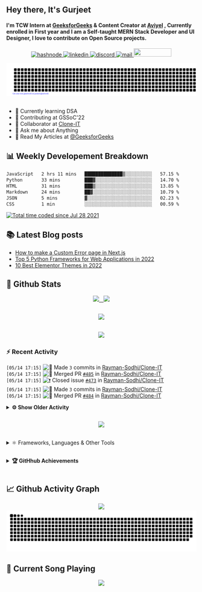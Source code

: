 ## Hey there, It's Gurjeet
#### I'm TCW Intern at [GeeksforGeeks](https://www.geeksforgeeks.org/) & Content Creator at [Aviyel](https://aviyel.com/discussions) , Currently enrolled in First year and I am a Self-taught MERN Stack Developer and UI Designer, I love to contribute on Open Source projects. 

<p align="center">
    <a href="https://gurjeet.hashnode.dev/" target="_blank">
    <img src="https://img.shields.io/badge/@gurjeetsingh-5C87FE?style=for-the-badge&logo=hashnode&logoColor=white" width="130" height="22" alt="hashnode">
    <a href="https://www.linkedin.com/in/gurjeet-singh-virdee-25a476199/" target="_blank">
    <img src="https://img.shields.io/badge/Gurjeet%20Singh%20Virdee-1976D2?style=for-the-badge&logo=linkedin&logoColor=white" width="150" height="22" alt="linkedin">
    <a href="https://discordapp.com/users/916597112882495510" target="_blank">
    <img src="https://img.shields.io/badge/@Guri-5865F2?style=for-the-badge&logo=discord&logoColor=white" width="80" height="22" alt="discord">
    <a href="https://leetcode.com/gurjeetsinghvirdee/" target="_blank">
    <img src="https://img.shields.io/badge/@gurjeetsinghvirdee-FFA116?style=for-the-badge&logo=leetcode&logoColor=white" width="150" height="22" alt="mail">
    <a href = "mailto: gurjeetsinghvirdee@gmail.com" target="_blank"><img src="https://img.shields.io/badge/Say, Hello-D74E43?style=for-the-badge&logo=gmail&logoColor=white" width="100" height="22"></a>
 </p>
 
<p align="center">
    <img src="https://github.com/gurjeetsinghvirdee/gurjeetsinghvirdee/blob/main/gitartwork.svg" />
</p>    
   
 
##         
        
<ul align="left">
  <li> 🏫 Currently learning DSA </li>
  <li> 💜 Contributing at GSSoC'22 </li>
  <li> 🤝 Collaborator at <a href="https://github.com/Rayman-Sodhi/Clone-IT"> Clone-IT </a></li>
  <li> 💬 Ask me about Anything </li>
  <li> 📕 Read My Articles at 
   <a href="https://auth.geeksforgeeks.org/user/gurjeetsinghvirdee/articles" target="_blank">@GeeksforGeeks</a>
 </li>
</ul>  
        
##        
  
## 📊 Weekly Developement Breakdown
  
<!--START_SECTION:waka-->

```text
JavaScript   2 hrs 11 mins   ██████████████▒░░░░░░░░░░   57.15 %
Python       33 mins         ███▓░░░░░░░░░░░░░░░░░░░░░   14.70 %
HTML         31 mins         ███▒░░░░░░░░░░░░░░░░░░░░░   13.85 %
Markdown     24 mins         ██▓░░░░░░░░░░░░░░░░░░░░░░   10.79 %
JSON         5 mins          ▓░░░░░░░░░░░░░░░░░░░░░░░░   02.23 %
CSS          1 min           ░░░░░░░░░░░░░░░░░░░░░░░░░   00.59 %
```

<!--END_SECTION:waka--> 

<a href="https://wakatime.com/@ff7098eb-56b3-4619-bbbb-86aad0fce365"><img src="https://wakatime.com/badge/user/ff7098eb-56b3-4619-bbbb-86aad0fce365.svg?style=for-the-badge" alt="Total time coded since Jul 28 2021" /></a>
  
    
## 📚 Latest Blog posts
<!-- BLOG-POST-LIST:START -->
- [How to make a Custom Error page in Next.js](https://gurjeet.hashnode.dev/how-to-make-a-custom-error-page-in-nextjs)
- [Top 5 Python Frameworks for Web Applications in 2022](https://gurjeet.hashnode.dev/top-5-python-frameworks-for-web-applications-in-2022)
- [10 Best Elementor Themes in 2022](https://gurjeet.hashnode.dev/10-best-elementor-themes-in-2022)
<!-- BLOG-POST-LIST:END -->  
  
##
        
## 💫 Github Stats
        
<div align="center">
 <a href="https://github-readme-streak-stats.herokuapp.com/?user=gurjeetsinghvirdee&theme=synthwave" target="_blank">
   <img width="45%" src="https://github-readme-streak-stats.herokuapp.com/?user=gurjeetsinghvirdee&theme=synthwave" /> &nbsp;
 </a>
    
 <a href="https://github-readme-stats.vercel.app/api?username=gurjeetsinghvirdee&show_icons=true&theme=synthwave&include_all_commits=true" target="_blank">
  <img width="45%" src="https://github-readme-stats.vercel.app/api?username=gurjeetsinghvirdee&show_icons=true&theme=synthwave&include_all_commits=true" />
 </a>
</div>      
  
##
        
<div align="center">
   <a href="https://github-readme-stats.vercel.app/api/top-langs/?username=gurjeetsinghvirdee&layout=compact&hide=html&theme=synthwave" target="_blank">
       <img width="43%" src="https://github-readme-stats.vercel.app/api/top-langs/?username=gurjeetsinghvirdee&layout=compact&&theme=synthwave" />  
   </a> 
</div>   

##        
  
<p align="center">
  <img src="https://github-profile-summary-cards.vercel.app/api/cards/profile-details?username=gurjeetsinghvirdee&theme=dracula&hide_border=true" />
</p>
        
### ⚡ Recent Activity     
        
<!--START_SECTION:activity-->  
`[05/14 17:15]` <img alt="📝" src="https://github.com/cheesits456/github-activity-readme/raw/master/icons/commit.png" align="top" height="18"> Made `3` commits in [Rayman-Sodhi/Clone-IT](https://github.com/Rayman-Sodhi/Clone-IT)  
`[05/14 17:15]` <img alt="🎉" src="https://github.com/cheesits456/github-activity-readme/raw/master/icons/merge.png" align="top" height="18"> Merged PR [`#485`](https://github.com//Rayman-Sodhi/Clone-IT/pull/485 'DC') in [Rayman-Sodhi/Clone-IT](https://github.com/Rayman-Sodhi/Clone-IT)  
`[05/14 17:15]` <img alt="❗️" src="https://github.com/cheesits456/github-activity-readme/raw/master/icons/issue.png" align="top" height="18"> Closed issue [`#473`](https://github.com//Rayman-Sodhi/Clone-IT/issues/473 'DC Comic Website') in [Rayman-Sodhi/Clone-IT](https://github.com/Rayman-Sodhi/Clone-IT)  
`[05/14 17:15]` <img alt="📝" src="https://github.com/cheesits456/github-activity-readme/raw/master/icons/commit.png" align="top" height="18"> Made `3` commits in [Rayman-Sodhi/Clone-IT](https://github.com/Rayman-Sodhi/Clone-IT)  
`[05/14 17:15]` <img alt="🎉" src="https://github.com/cheesits456/github-activity-readme/raw/master/icons/merge.png" align="top" height="18"> Merged PR [`#484`](https://github.com//Rayman-Sodhi/Clone-IT/pull/484 'Cartoon Network') in [Rayman-Sodhi/Clone-IT](https://github.com/Rayman-Sodhi/Clone-IT)  

<details><summary><b> ⚙️ Show Older Activity</b></summary>

`[05/14 17:15]` <img alt="❗️" src="https://github.com/cheesits456/github-activity-readme/raw/master/icons/issue.png" align="top" height="18"> Closed issue [`#472`](https://github.com//Rayman-Sodhi/Clone-IT/issues/472 'Cartoon Network Clone') in [Rayman-Sodhi/Clone-IT](https://github.com/Rayman-Sodhi/Clone-IT)  
`[05/14 16:53]` <img alt="🗣" src="https://github.com/cheesits456/github-activity-readme/raw/master/icons/comment.png" align="top" height="18"> Commented on [`#716`](https://github.com//swapnilsparsh/30DaysOfJavaScript/issues/716 'Searcher') in [swapnilsparsh/30DaysOfJavaScript](https://github.com/swapnilsparsh/30DaysOfJavaScript)  
`[05/14 16:46]` <img alt="📝" src="https://github.com/cheesits456/github-activity-readme/raw/master/icons/commit.png" align="top" height="18"> Made `31` commits in [gurjeetsinghvirdee/WebDev-ProjectKart](https://github.com/gurjeetsinghvirdee/WebDev-ProjectKart)  
`[05/14 16:31]` <img alt="❗️" src="https://github.com/cheesits456/github-activity-readme/raw/master/icons/issue.png" align="top" height="18"> Closed issue [`#1503`](https://github.com//khushi-purwar/WebDev-ProjectKart/issues/1503 'QR Reader') in [khushi-purwar/WebDev-ProjectKart](https://github.com/khushi-purwar/WebDev-ProjectKart)  
`[05/14 16:31]` <img alt="❌" src="https://github.com/cheesits456/github-activity-readme/raw/master/icons/pr-close.png" align="top" height="18"> Closed PR [`#1564`](https://github.com//khushi-purwar/WebDev-ProjectKart/pull/1564 'QR Code Reader') in [khushi-purwar/WebDev-ProjectKart](https://github.com/khushi-purwar/WebDev-ProjectKart)  
`[05/14 16:31]` <img alt="🗣" src="https://github.com/cheesits456/github-activity-readme/raw/master/icons/comment.png" align="top" height="18"> Commented on [`#1564`](https://github.com//khushi-purwar/WebDev-ProjectKart/issues/1564 'QR Code Reader') in [khushi-purwar/WebDev-ProjectKart](https://github.com/khushi-purwar/WebDev-ProjectKart)  
`[05/14 16:14]` <img alt="🗣" src="https://github.com/cheesits456/github-activity-readme/raw/master/icons/comment.png" align="top" height="18"> Commented on [`#484`](https://github.com//Rayman-Sodhi/Clone-IT/issues/484 'Cartoon Network') in [Rayman-Sodhi/Clone-IT](https://github.com/Rayman-Sodhi/Clone-IT)  
`[05/14 16:13]` <img alt="🔍" src="https://github.com/cheesits456/github-activity-readme/raw/master/icons/review.png" align="top" height="18"> Reviewed [`#484`](https://github.com//Rayman-Sodhi/Clone-IT/pull/484 'Cartoon Network') in [Rayman-Sodhi/Clone-IT](https://github.com/Rayman-Sodhi/Clone-IT)  
`[05/14 16:13]` <img alt="🗣" src="https://github.com/cheesits456/github-activity-readme/raw/master/icons/comment.png" align="top" height="18"> Commented on [`#485`](https://github.com//Rayman-Sodhi/Clone-IT/issues/485 'DC') in [Rayman-Sodhi/Clone-IT](https://github.com/Rayman-Sodhi/Clone-IT)  
`[05/14 16:13]` <img alt="🔍" src="https://github.com/cheesits456/github-activity-readme/raw/master/icons/review.png" align="top" height="18"> Reviewed [`#485`](https://github.com//Rayman-Sodhi/Clone-IT/pull/485 'DC') in [Rayman-Sodhi/Clone-IT](https://github.com/Rayman-Sodhi/Clone-IT)  
`[05/14 16:12]` <img alt="📝" src="https://github.com/cheesits456/github-activity-readme/raw/master/icons/commit.png" align="top" height="18"> Made `5` commits in [Rayman-Sodhi/Clone-IT](https://github.com/Rayman-Sodhi/Clone-IT)  
`[05/14 16:12]` <img alt="🎉" src="https://github.com/cheesits456/github-activity-readme/raw/master/icons/merge.png" align="top" height="18"> Merged PR [`#481`](https://github.com//Rayman-Sodhi/Clone-IT/pull/481 'Update README.md, add all projects') in [Rayman-Sodhi/Clone-IT](https://github.com/Rayman-Sodhi/Clone-IT)  
`[05/14 16:12]` <img alt="❗️" src="https://github.com/cheesits456/github-activity-readme/raw/master/icons/issue.png" align="top" height="18"> Closed issue [`#445`](https://github.com//Rayman-Sodhi/Clone-IT/issues/445 'Add all clones in the Readme file in the available clones section .') in [Rayman-Sodhi/Clone-IT](https://github.com/Rayman-Sodhi/Clone-IT)  
`[05/14 16:12]` <img alt="🔍" src="https://github.com/cheesits456/github-activity-readme/raw/master/icons/review.png" align="top" height="18"> Reviewed [`#481`](https://github.com//Rayman-Sodhi/Clone-IT/pull/481 'Update README.md, add all projects') in [Rayman-Sodhi/Clone-IT](https://github.com/Rayman-Sodhi/Clone-IT)  
`[05/14 16:10]` <img alt="📝" src="https://github.com/cheesits456/github-activity-readme/raw/master/icons/commit.png" align="top" height="18"> Made `2` commits in [Rayman-Sodhi/Clone-IT](https://github.com/Rayman-Sodhi/Clone-IT)  
`[05/14 16:10]` <img alt="🎉" src="https://github.com/cheesits456/github-activity-readme/raw/master/icons/merge.png" align="top" height="18"> Merged PR [`#487`](https://github.com//Rayman-Sodhi/Clone-IT/pull/487 'Apk Mirror') in [Rayman-Sodhi/Clone-IT](https://github.com/Rayman-Sodhi/Clone-IT)  
`[05/14 16:10]` <img alt="❗️" src="https://github.com/cheesits456/github-activity-readme/raw/master/icons/issue.png" align="top" height="18"> Closed issue [`#486`](https://github.com//Rayman-Sodhi/Clone-IT/issues/486 'APK Mirror Clone') in [Rayman-Sodhi/Clone-IT](https://github.com/Rayman-Sodhi/Clone-IT)  
`[05/14 16:09]` <img alt="🔍" src="https://github.com/cheesits456/github-activity-readme/raw/master/icons/review.png" align="top" height="18"> Reviewed [`#487`](https://github.com//Rayman-Sodhi/Clone-IT/pull/487 'Apk Mirror') in [Rayman-Sodhi/Clone-IT](https://github.com/Rayman-Sodhi/Clone-IT)  
`[05/14 16:08]` <img alt="📝" src="https://github.com/cheesits456/github-activity-readme/raw/master/icons/commit.png" align="top" height="18"> Made `2` commits in [Rayman-Sodhi/Clone-IT](https://github.com/Rayman-Sodhi/Clone-IT)  
`[05/14 16:08]` <img alt="🎉" src="https://github.com/cheesits456/github-activity-readme/raw/master/icons/merge.png" align="top" height="18"> Merged PR [`#488`](https://github.com//Rayman-Sodhi/Clone-IT/pull/488 'Added Vespa Clone') in [Rayman-Sodhi/Clone-IT](https://github.com/Rayman-Sodhi/Clone-IT)  
`[05/14 16:08]` <img alt="❗️" src="https://github.com/cheesits456/github-activity-readme/raw/master/icons/issue.png" align="top" height="18"> Closed issue [`#483`](https://github.com//Rayman-Sodhi/Clone-IT/issues/483 'Vespa Website Clone') in [Rayman-Sodhi/Clone-IT](https://github.com/Rayman-Sodhi/Clone-IT)  
`[05/14 16:08]` <img alt="🔍" src="https://github.com/cheesits456/github-activity-readme/raw/master/icons/review.png" align="top" height="18"> Reviewed [`#488`](https://github.com//Rayman-Sodhi/Clone-IT/pull/488 'Added Vespa Clone') in [Rayman-Sodhi/Clone-IT](https://github.com/Rayman-Sodhi/Clone-IT)  
`[05/14 08:30]` <img alt="⭐" src="https://github.com/cheesits456/github-activity-readme/raw/master/icons/star.png" align="top" height="18"> Starred [jasineri/gitartwork](https://github.com/jasineri/gitartwork)  
`[05/14 08:25]` <img alt="📝" src="https://github.com/cheesits456/github-activity-readme/raw/master/icons/commit.png" align="top" height="18"> Made `1` commit in [gurjeetsinghvirdee/gurjeetsinghvirdee](https://github.com/gurjeetsinghvirdee/gurjeetsinghvirdee)  
`[05/13 17:15]` <img alt="📝" src="https://github.com/cheesits456/github-activity-readme/raw/master/icons/commit.png" align="top" height="18"> Made `1000` commits in [gurjeetsinghvirdee/GitHubGraduation-2022](https://github.com/gurjeetsinghvirdee/GitHubGraduation-2022)  
`[05/13 16:49]` <img alt="❗️" src="https://github.com/cheesits456/github-activity-readme/raw/master/icons/issue.png" align="top" height="18"> Closed issue [`#171`](https://github.com//TusharAMD/Runn/issues/171 'Car racing game ') in [TusharAMD/Runn](https://github.com/TusharAMD/Runn)  
`[05/13 16:49]` <img alt="❗️" src="https://github.com/cheesits456/github-activity-readme/raw/master/icons/issue.png" align="top" height="18"> Closed issue [`#172`](https://github.com//TusharAMD/Runn/issues/172 'Mario game') in [TusharAMD/Runn](https://github.com/TusharAMD/Runn)  
`[05/13 16:47]` <img alt="📝" src="https://github.com/cheesits456/github-activity-readme/raw/master/icons/commit.png" align="top" height="18"> Made `69` commits in [gurjeetsinghvirdee/Runn](https://github.com/gurjeetsinghvirdee/Runn)  
`[05/13 16:29]` <img alt="🗣" src="https://github.com/cheesits456/github-activity-readme/raw/master/icons/comment.png" align="top" height="18"> Commented on [`#123`](https://github.com//TusharAMD/Runn/issues/123 'Added Dino') in [TusharAMD/Runn](https://github.com/TusharAMD/Runn)  
`[05/13 16:29]` <img alt="🗣" src="https://github.com/cheesits456/github-activity-readme/raw/master/icons/comment.png" align="top" height="18"> Commented on [`#116`](https://github.com//TusharAMD/Runn/issues/116 'Dino game') in [TusharAMD/Runn](https://github.com/TusharAMD/Runn)  
`[05/13 16:26]` <img alt="❗️" src="https://github.com/cheesits456/github-activity-readme/raw/master/icons/issue.png" align="top" height="18"> Opened issue [`#172`](https://github.com//TusharAMD/Runn/issues/172 'Mario game') in [TusharAMD/Runn](https://github.com/TusharAMD/Runn)  
`[05/13 16:24]` <img alt="❗️" src="https://github.com/cheesits456/github-activity-readme/raw/master/icons/issue.png" align="top" height="18"> Opened issue [`#171`](https://github.com//TusharAMD/Runn/issues/171 'Car racing game ') in [TusharAMD/Runn](https://github.com/TusharAMD/Runn)  
`[05/13 16:20]` <img alt="❗️" src="https://github.com/cheesits456/github-activity-readme/raw/master/icons/issue.png" align="top" height="18"> Closed issue [`#60`](https://github.com//KaizenGirl1111/GSGrihSangini/issues/60 'UI improvement of login/signup page') in [KaizenGirl1111/GSGrihSangini](https://github.com/KaizenGirl1111/GSGrihSangini)  
`[05/13 16:16]` <img alt="❗️" src="https://github.com/cheesits456/github-activity-readme/raw/master/icons/issue.png" align="top" height="18"> Closed issue [`#231`](https://github.com//Hackathon7/Pacify-final/issues/231 'Add Google Auth ') in [Hackathon7/Pacify-final](https://github.com/Hackathon7/Pacify-final)  
`[05/13 16:13]` <img alt="🗣" src="https://github.com/cheesits456/github-activity-readme/raw/master/icons/comment.png" align="top" height="18"> Commented on [`#124`](https://github.com//TusharAMD/Runn/issues/124 'Space Station Defence Game') in [TusharAMD/Runn](https://github.com/TusharAMD/Runn)  
`[05/13 16:13]` <img alt="❌" src="https://github.com/cheesits456/github-activity-readme/raw/master/icons/pr-close.png" align="top" height="18"> Reopened PR [`#124`](https://github.com//TusharAMD/Runn/pull/124 'Space Station Defence Game') in [TusharAMD/Runn](https://github.com/TusharAMD/Runn)  
`[05/13 16:12]` <img alt="❗️" src="https://github.com/cheesits456/github-activity-readme/raw/master/icons/issue.png" align="top" height="18"> Reopened issue [`#119`](https://github.com//TusharAMD/Runn/issues/119 'Space Station Defense game ') in [TusharAMD/Runn](https://github.com/TusharAMD/Runn)  
`[05/13 16:12]` <img alt="📂" src="https://github.com/cheesits456/github-activity-readme/raw/master/icons/create-branch.png" align="top" height="18"> Created branch [`space`](https://github.com/gurjeetsinghvirdee/Runn/tree/space) in [gurjeetsinghvirdee/Runn](https://github.com/gurjeetsinghvirdee/Runn)  
`[05/13 16:10]` <img alt="🗣" src="https://github.com/cheesits456/github-activity-readme/raw/master/icons/comment.png" align="top" height="18"> Commented on [`#122`](https://github.com//TusharAMD/Runn/issues/122 'Added Pong') in [TusharAMD/Runn](https://github.com/TusharAMD/Runn)  
`[05/13 16:10]` <img alt="❌" src="https://github.com/cheesits456/github-activity-readme/raw/master/icons/pr-close.png" align="top" height="18"> Reopened PR [`#122`](https://github.com//TusharAMD/Runn/pull/122 'Added Pong') in [TusharAMD/Runn](https://github.com/TusharAMD/Runn)  
`[05/13 16:10]` <img alt="📂" src="https://github.com/cheesits456/github-activity-readme/raw/master/icons/create-branch.png" align="top" height="18"> Created branch [`pong`](https://github.com/gurjeetsinghvirdee/Runn/tree/pong) in [gurjeetsinghvirdee/Runn](https://github.com/gurjeetsinghvirdee/Runn)  
`[05/13 16:09]` <img alt="🗣" src="https://github.com/cheesits456/github-activity-readme/raw/master/icons/comment.png" align="top" height="18"> Commented on [`#123`](https://github.com//TusharAMD/Runn/issues/123 'Added Dino') in [TusharAMD/Runn](https://github.com/TusharAMD/Runn)  
`[05/13 16:07]` <img alt="❌" src="https://github.com/cheesits456/github-activity-readme/raw/master/icons/pr-close.png" align="top" height="18"> Reopened PR [`#123`](https://github.com//TusharAMD/Runn/pull/123 'Added Dino') in [TusharAMD/Runn](https://github.com/TusharAMD/Runn)  
`[05/13 16:07]` <img alt="📂" src="https://github.com/cheesits456/github-activity-readme/raw/master/icons/create-branch.png" align="top" height="18"> Created branch [`dino`](https://github.com/gurjeetsinghvirdee/Runn/tree/dino) in [gurjeetsinghvirdee/Runn](https://github.com/gurjeetsinghvirdee/Runn)  
`[05/13 10:07]` <img alt="🗣" src="https://github.com/cheesits456/github-activity-readme/raw/master/icons/comment.png" align="top" height="18"> Commented on [`#1609`](https://github.com//khushi-purwar/WebDev-ProjectKart/issues/1609 'Random_number_between_two_numbers') in [khushi-purwar/WebDev-ProjectKart](https://github.com/khushi-purwar/WebDev-ProjectKart)  
`[05/13 08:11]` <img alt="🗣" src="https://github.com/cheesits456/github-activity-readme/raw/master/icons/comment.png" align="top" height="18"> Commented on [`#1648`](https://github.com//khushi-purwar/WebDev-ProjectKart/issues/1648 'Added moving car') in [khushi-purwar/WebDev-ProjectKart](https://github.com/khushi-purwar/WebDev-ProjectKart)  
`[05/13 05:36]` <img alt="❌" src="https://github.com/cheesits456/github-activity-readme/raw/master/icons/pr-close.png" align="top" height="18"> Reopened PR [`#1583`](https://github.com//khushi-purwar/WebDev-ProjectKart/pull/1583 'Added Food ordering Website(Fully Responsive)') in [khushi-purwar/WebDev-ProjectKart](https://github.com/khushi-purwar/WebDev-ProjectKart)  
`[05/13 04:44]` <img alt="🗣" src="https://github.com/cheesits456/github-activity-readme/raw/master/icons/comment.png" align="top" height="18"> Commented on [`#1380`](https://github.com//khushi-purwar/WebDev-ProjectKart/issues/1380 'Added PostMaster website') in [khushi-purwar/WebDev-ProjectKart](https://github.com/khushi-purwar/WebDev-ProjectKart)  
`[05/13 01:55]` <img alt="❗️" src="https://github.com/cheesits456/github-activity-readme/raw/master/icons/issue.png" align="top" height="18"> Closed issue [`#695`](https://github.com//Ayush7614/Bundli-Frontend/issues/695 'CSS Fingerprint Scanner Animation Effects') in [Ayush7614/Bundli-Frontend](https://github.com/Ayush7614/Bundli-Frontend)  
`[05/13 01:55]` <img alt="❌" src="https://github.com/cheesits456/github-activity-readme/raw/master/icons/delete.png" align="top" height="18"> Deleted `revert-697-main` from [Ayush7614/Bundli-Frontend](https://github.com/Ayush7614/Bundli-Frontend)  
`[05/13 01:55]` <img alt="📝" src="https://github.com/cheesits456/github-activity-readme/raw/master/icons/commit.png" align="top" height="18"> Made `2` commits in [Ayush7614/Bundli-Frontend](https://github.com/Ayush7614/Bundli-Frontend)  
`[05/13 01:55]` <img alt="🎉" src="https://github.com/cheesits456/github-activity-readme/raw/master/icons/merge.png" align="top" height="18"> Merged PR [`#725`](https://github.com//Ayush7614/Bundli-Frontend/pull/725 'Revert "CSS Finger scanning effect"') in [Ayush7614/Bundli-Frontend](https://github.com/Ayush7614/Bundli-Frontend)  
`[05/13 01:55]` <img alt="✅" src="https://github.com/cheesits456/github-activity-readme/raw/master/icons/pr-open.png" align="top" height="18"> Opened PR [`#725`](https://github.com//Ayush7614/Bundli-Frontend/pull/725 'Revert "CSS Finger scanning effect"') in [Ayush7614/Bundli-Frontend](https://github.com/Ayush7614/Bundli-Frontend)  
`[05/13 01:54]` <img alt="📂" src="https://github.com/cheesits456/github-activity-readme/raw/master/icons/create-branch.png" align="top" height="18"> Created branch [`revert-697-main`](https://github.com/Ayush7614/Bundli-Frontend/tree/revert-697-main) in [Ayush7614/Bundli-Frontend](https://github.com/Ayush7614/Bundli-Frontend)  
`[05/13 01:53]` <img alt="🗣" src="https://github.com/cheesits456/github-activity-readme/raw/master/icons/comment.png" align="top" height="18"> Commented on [`#697`](https://github.com//Ayush7614/Bundli-Frontend/issues/697 'CSS Finger scanning effect') in [Ayush7614/Bundli-Frontend](https://github.com/Ayush7614/Bundli-Frontend)  
`[05/13 01:51]` <img alt="❗️" src="https://github.com/cheesits456/github-activity-readme/raw/master/icons/issue.png" align="top" height="18"> Closed issue [`#714`](https://github.com//Ayush7614/Bundli-Frontend/issues/714 'NVIDIA Clone') in [Ayush7614/Bundli-Frontend](https://github.com/Ayush7614/Bundli-Frontend)  
`[05/13 01:49]` <img alt="📝" src="https://github.com/cheesits456/github-activity-readme/raw/master/icons/commit.png" align="top" height="18"> Made `2` commits in [Ayush7614/Bundli-Frontend](https://github.com/Ayush7614/Bundli-Frontend)  
`[05/13 01:49]` <img alt="🎉" src="https://github.com/cheesits456/github-activity-readme/raw/master/icons/merge.png" align="top" height="18"> Merged PR [`#722`](https://github.com//Ayush7614/Bundli-Frontend/pull/722 'Vertical Image Sliders files added') in [Ayush7614/Bundli-Frontend](https://github.com/Ayush7614/Bundli-Frontend)  
`[05/13 01:49]` <img alt="❗️" src="https://github.com/cheesits456/github-activity-readme/raw/master/icons/issue.png" align="top" height="18"> Closed issue [`#717`](https://github.com//Ayush7614/Bundli-Frontend/issues/717 'Vertical Image sliders') in [Ayush7614/Bundli-Frontend](https://github.com/Ayush7614/Bundli-Frontend)  
`[05/13 01:45]` <img alt="📝" src="https://github.com/cheesits456/github-activity-readme/raw/master/icons/commit.png" align="top" height="18"> Made `2` commits in [Ayush7614/Bundli-Frontend](https://github.com/Ayush7614/Bundli-Frontend)  
`[05/13 01:45]` <img alt="❗️" src="https://github.com/cheesits456/github-activity-readme/raw/master/icons/issue.png" align="top" height="18"> Closed issue [`#706`](https://github.com//Ayush7614/Bundli-Frontend/issues/706 'CSS Sliders ') in [Ayush7614/Bundli-Frontend](https://github.com/Ayush7614/Bundli-Frontend)  
`[05/13 01:45]` <img alt="🎉" src="https://github.com/cheesits456/github-activity-readme/raw/master/icons/merge.png" align="top" height="18"> Merged PR [`#715`](https://github.com//Ayush7614/Bundli-Frontend/pull/715 'CSS Sliders ') in [Ayush7614/Bundli-Frontend](https://github.com/Ayush7614/Bundli-Frontend)  
`[05/13 01:43]` <img alt="🔍" src="https://github.com/cheesits456/github-activity-readme/raw/master/icons/review.png" align="top" height="18"> Reviewed [`#722`](https://github.com//Ayush7614/Bundli-Frontend/pull/722 'Vertical Image Sliders files added') in [Ayush7614/Bundli-Frontend](https://github.com/Ayush7614/Bundli-Frontend)  
`[05/13 01:42]` <img alt="🔍" src="https://github.com/cheesits456/github-activity-readme/raw/master/icons/review.png" align="top" height="18"> Reviewed [`#710`](https://github.com//Ayush7614/Bundli-Frontend/pull/710 'KickMate - a footballish webbie!') in [Ayush7614/Bundli-Frontend](https://github.com/Ayush7614/Bundli-Frontend)  
`[05/13 01:41]` <img alt="🔍" src="https://github.com/cheesits456/github-activity-readme/raw/master/icons/review.png" align="top" height="18"> Reviewed [`#715`](https://github.com//Ayush7614/Bundli-Frontend/pull/715 'CSS Sliders ') in [Ayush7614/Bundli-Frontend](https://github.com/Ayush7614/Bundli-Frontend)  
`[05/13 01:39]` <img alt="❌" src="https://github.com/cheesits456/github-activity-readme/raw/master/icons/pr-close.png" align="top" height="18"> Closed PR [`#724`](https://github.com//Ayush7614/Bundli-Frontend/pull/724 'NVIDIA Clone') in [Ayush7614/Bundli-Frontend](https://github.com/Ayush7614/Bundli-Frontend)  
`[05/13 01:39]` <img alt="🗣" src="https://github.com/cheesits456/github-activity-readme/raw/master/icons/comment.png" align="top" height="18"> Commented on [`#724`](https://github.com//Ayush7614/Bundli-Frontend/issues/724 'NVIDIA Clone') in [Ayush7614/Bundli-Frontend](https://github.com/Ayush7614/Bundli-Frontend)  
`[05/12 16:00]` <img alt="🗣" src="https://github.com/cheesits456/github-activity-readme/raw/master/icons/comment.png" align="top" height="18"> Commented on [`#1318`](https://github.com//khushi-purwar/WebDev-ProjectKart/issues/1318 'Adding animated earth') in [khushi-purwar/WebDev-ProjectKart](https://github.com/khushi-purwar/WebDev-ProjectKart)  
`[05/12 15:59]` <img alt="🗣" src="https://github.com/cheesits456/github-activity-readme/raw/master/icons/comment.png" align="top" height="18"> Commented on [`#641`](https://github.com//arpit456jain/Amazing-Css-Effects/issues/641 'Adding earth animation') in [arpit456jain/Amazing-Css-Effects](https://github.com/arpit456jain/Amazing-Css-Effects)  
`[05/12 15:13]` <img alt="🗣" src="https://github.com/cheesits456/github-activity-readme/raw/master/icons/comment.png" align="top" height="18"> Commented on [`#1380`](https://github.com//khushi-purwar/WebDev-ProjectKart/issues/1380 'Added PostMaster website') in [khushi-purwar/WebDev-ProjectKart](https://github.com/khushi-purwar/WebDev-ProjectKart)  
`[05/12 15:07]` <img alt="❌" src="https://github.com/cheesits456/github-activity-readme/raw/master/icons/pr-close.png" align="top" height="18"> Closed PR [`#1583`](https://github.com//khushi-purwar/WebDev-ProjectKart/pull/1583 'Added Food ordering Website(Fully Responsive)') in [khushi-purwar/WebDev-ProjectKart](https://github.com/khushi-purwar/WebDev-ProjectKart)  
`[05/12 15:07]` <img alt="🗣" src="https://github.com/cheesits456/github-activity-readme/raw/master/icons/comment.png" align="top" height="18"> Commented on [`#1583`](https://github.com//khushi-purwar/WebDev-ProjectKart/issues/1583 'Added Food ordering Website(Fully Responsive)') in [khushi-purwar/WebDev-ProjectKart](https://github.com/khushi-purwar/WebDev-ProjectKart)  
`[05/12 14:58]` <img alt="🗣" src="https://github.com/cheesits456/github-activity-readme/raw/master/icons/comment.png" align="top" height="18"> Commented on [`#1648`](https://github.com//khushi-purwar/WebDev-ProjectKart/issues/1648 'Added moving car') in [khushi-purwar/WebDev-ProjectKart](https://github.com/khushi-purwar/WebDev-ProjectKart)  
`[05/12 14:58]` <img alt="❌" src="https://github.com/cheesits456/github-activity-readme/raw/master/icons/pr-close.png" align="top" height="18"> Closed PR [`#1648`](https://github.com//khushi-purwar/WebDev-ProjectKart/pull/1648 'Added moving car') in [khushi-purwar/WebDev-ProjectKart](https://github.com/khushi-purwar/WebDev-ProjectKart)  
`[05/12 14:54]` <img alt="🗣" src="https://github.com/cheesits456/github-activity-readme/raw/master/icons/comment.png" align="top" height="18"> Commented on [`#657`](https://github.com//arpit456jain/Amazing-Css-Effects/issues/657 'Added moving car') in [arpit456jain/Amazing-Css-Effects](https://github.com/arpit456jain/Amazing-Css-Effects)  
`[05/12 14:43]` <img alt="🗣" src="https://github.com/cheesits456/github-activity-readme/raw/master/icons/comment.png" align="top" height="18"> Commented on [`#445`](https://github.com//Rayman-Sodhi/Clone-IT/issues/445 'Add all clones in the Readme file in the available clones section .') in [Rayman-Sodhi/Clone-IT](https://github.com/Rayman-Sodhi/Clone-IT)  
`[05/12 09:21]` <img alt="🗣" src="https://github.com/cheesits456/github-activity-readme/raw/master/icons/comment.png" align="top" height="18"> Commented on [`#1609`](https://github.com//khushi-purwar/WebDev-ProjectKart/issues/1609 'Random_number_between_two_numbers') in [khushi-purwar/WebDev-ProjectKart](https://github.com/khushi-purwar/WebDev-ProjectKart)  
`[05/12 07:48]` <img alt="🗣" src="https://github.com/cheesits456/github-activity-readme/raw/master/icons/comment.png" align="top" height="18"> Commented on [`#1649`](https://github.com//khushi-purwar/WebDev-ProjectKart/issues/1649 'Rocket Pointer') in [khushi-purwar/WebDev-ProjectKart](https://github.com/khushi-purwar/WebDev-ProjectKart)  
`[05/12 07:43]` <img alt="📝" src="https://github.com/cheesits456/github-activity-readme/raw/master/icons/commit.png" align="top" height="18"> Made `2` commits in [khushi-purwar/WebDev-ProjectKart](https://github.com/khushi-purwar/WebDev-ProjectKart)  
`[05/12 07:43]` <img alt="🎉" src="https://github.com/cheesits456/github-activity-readme/raw/master/icons/merge.png" align="top" height="18"> Merged PR [`#1654`](https://github.com//khushi-purwar/WebDev-ProjectKart/pull/1654 'Revert "Added IMDB Clone"') in [khushi-purwar/WebDev-ProjectKart](https://github.com/khushi-purwar/WebDev-ProjectKart)  
`[05/12 07:43]` <img alt="✅" src="https://github.com/cheesits456/github-activity-readme/raw/master/icons/pr-open.png" align="top" height="18"> Opened PR [`#1654`](https://github.com//khushi-purwar/WebDev-ProjectKart/pull/1654 'Revert "Added IMDB Clone"') in [khushi-purwar/WebDev-ProjectKart](https://github.com/khushi-purwar/WebDev-ProjectKart)  
`[05/12 07:43]` <img alt="📂" src="https://github.com/cheesits456/github-activity-readme/raw/master/icons/create-branch.png" align="top" height="18"> Created branch [`revert-1208-imdb`](https://github.com/khushi-purwar/WebDev-ProjectKart/tree/revert-1208-imdb) in [khushi-purwar/WebDev-ProjectKart](https://github.com/khushi-purwar/WebDev-ProjectKart)  
`[05/12 07:42]` <img alt="📝" src="https://github.com/cheesits456/github-activity-readme/raw/master/icons/commit.png" align="top" height="18"> Made `2` commits in [khushi-purwar/WebDev-ProjectKart](https://github.com/khushi-purwar/WebDev-ProjectKart)  
`[05/12 07:42]` <img alt="🎉" src="https://github.com/cheesits456/github-activity-readme/raw/master/icons/merge.png" align="top" height="18"> Merged PR [`#1653`](https://github.com//khushi-purwar/WebDev-ProjectKart/pull/1653 'Revert "Netflix Clone"') in [khushi-purwar/WebDev-ProjectKart](https://github.com/khushi-purwar/WebDev-ProjectKart)  
`[05/12 07:42]` <img alt="✅" src="https://github.com/cheesits456/github-activity-readme/raw/master/icons/pr-open.png" align="top" height="18"> Opened PR [`#1653`](https://github.com//khushi-purwar/WebDev-ProjectKart/pull/1653 'Revert "Netflix Clone"') in [khushi-purwar/WebDev-ProjectKart](https://github.com/khushi-purwar/WebDev-ProjectKart)  
`[05/12 07:42]` <img alt="📂" src="https://github.com/cheesits456/github-activity-readme/raw/master/icons/create-branch.png" align="top" height="18"> Created branch [`revert-1237-flix`](https://github.com/khushi-purwar/WebDev-ProjectKart/tree/revert-1237-flix) in [khushi-purwar/WebDev-ProjectKart](https://github.com/khushi-purwar/WebDev-ProjectKart)  
`[05/12 07:41]` <img alt="📝" src="https://github.com/cheesits456/github-activity-readme/raw/master/icons/commit.png" align="top" height="18"> Made `2` commits in [khushi-purwar/WebDev-ProjectKart](https://github.com/khushi-purwar/WebDev-ProjectKart)  
`[05/12 07:41]` <img alt="🎉" src="https://github.com/cheesits456/github-activity-readme/raw/master/icons/merge.png" align="top" height="18"> Merged PR [`#1652`](https://github.com//khushi-purwar/WebDev-ProjectKart/pull/1652 'Revert "Skype Clone"') in [khushi-purwar/WebDev-ProjectKart](https://github.com/khushi-purwar/WebDev-ProjectKart)  
`[05/12 07:41]` <img alt="✅" src="https://github.com/cheesits456/github-activity-readme/raw/master/icons/pr-open.png" align="top" height="18"> Opened PR [`#1652`](https://github.com//khushi-purwar/WebDev-ProjectKart/pull/1652 'Revert "Skype Clone"') in [khushi-purwar/WebDev-ProjectKart](https://github.com/khushi-purwar/WebDev-ProjectKart)  
`[05/12 07:41]` <img alt="📂" src="https://github.com/cheesits456/github-activity-readme/raw/master/icons/create-branch.png" align="top" height="18"> Created branch [`revert-1392-skype`](https://github.com/khushi-purwar/WebDev-ProjectKart/tree/revert-1392-skype) in [khushi-purwar/WebDev-ProjectKart](https://github.com/khushi-purwar/WebDev-ProjectKart)  
`[05/12 07:36]` <img alt="🎉" src="https://github.com/cheesits456/github-activity-readme/raw/master/icons/merge.png" align="top" height="18"> Merged PR [`#1650`](https://github.com//khushi-purwar/WebDev-ProjectKart/pull/1650 'Revert "Lorem Landing Page"') in [khushi-purwar/WebDev-ProjectKart](https://github.com/khushi-purwar/WebDev-ProjectKart)  
`[05/12 07:36]` <img alt="📝" src="https://github.com/cheesits456/github-activity-readme/raw/master/icons/commit.png" align="top" height="18"> Made `2` commits in [khushi-purwar/WebDev-ProjectKart](https://github.com/khushi-purwar/WebDev-ProjectKart)  
`[05/12 07:36]` <img alt="✅" src="https://github.com/cheesits456/github-activity-readme/raw/master/icons/pr-open.png" align="top" height="18"> Opened PR [`#1650`](https://github.com//khushi-purwar/WebDev-ProjectKart/pull/1650 'Revert "Lorem Landing Page"') in [khushi-purwar/WebDev-ProjectKart](https://github.com/khushi-purwar/WebDev-ProjectKart)  
`[05/12 07:36]` <img alt="📂" src="https://github.com/cheesits456/github-activity-readme/raw/master/icons/create-branch.png" align="top" height="18"> Created branch [`revert-1590-lorem`](https://github.com/khushi-purwar/WebDev-ProjectKart/tree/revert-1590-lorem) in [khushi-purwar/WebDev-ProjectKart](https://github.com/khushi-purwar/WebDev-ProjectKart)  
`[05/12 06:33]` <img alt="🗣" src="https://github.com/cheesits456/github-activity-readme/raw/master/icons/comment.png" align="top" height="18"> Commented on [`#717`](https://github.com//Ayush7614/Bundli-Frontend/issues/717 'Vertical Image sliders') in [Ayush7614/Bundli-Frontend](https://github.com/Ayush7614/Bundli-Frontend)  
`[05/12 06:20]` <img alt="❗️" src="https://github.com/cheesits456/github-activity-readme/raw/master/icons/issue.png" align="top" height="18"> Closed issue [`#125`](https://github.com//TusharAMD/Runn/issues/125 'Rock Paper Scissors') in [TusharAMD/Runn](https://github.com/TusharAMD/Runn)  
`[05/12 06:17]` <img alt="❗️" src="https://github.com/cheesits456/github-activity-readme/raw/master/icons/issue.png" align="top" height="18"> Closed issue [`#116`](https://github.com//TusharAMD/Runn/issues/116 'Dino game') in [TusharAMD/Runn](https://github.com/TusharAMD/Runn)  
`[05/12 06:16]` <img alt="❗️" src="https://github.com/cheesits456/github-activity-readme/raw/master/icons/issue.png" align="top" height="18"> Closed issue [`#117`](https://github.com//TusharAMD/Runn/issues/117 'Pong game') in [TusharAMD/Runn](https://github.com/TusharAMD/Runn)  
`[05/12 06:16]` <img alt="❗️" src="https://github.com/cheesits456/github-activity-readme/raw/master/icons/issue.png" align="top" height="18"> Closed issue [`#119`](https://github.com//TusharAMD/Runn/issues/119 'Space Station Defense game ') in [TusharAMD/Runn](https://github.com/TusharAMD/Runn)  
`[05/12 06:14]` <img alt="❗️" src="https://github.com/cheesits456/github-activity-readme/raw/master/icons/issue.png" align="top" height="18"> Closed issue [`#719`](https://github.com//Ayush7614/Bundli-Frontend/issues/719 'Auto assign?') in [Ayush7614/Bundli-Frontend](https://github.com/Ayush7614/Bundli-Frontend)  
`[05/12 06:11]` <img alt="🗣" src="https://github.com/cheesits456/github-activity-readme/raw/master/icons/comment.png" align="top" height="18"> Commented on [`#719`](https://github.com//Ayush7614/Bundli-Frontend/issues/719 'Auto assign?') in [Ayush7614/Bundli-Frontend](https://github.com/Ayush7614/Bundli-Frontend)  
`[05/12 06:11]` <img alt="❗️" src="https://github.com/cheesits456/github-activity-readme/raw/master/icons/issue.png" align="top" height="18"> Opened issue [`#719`](https://github.com//Ayush7614/Bundli-Frontend/issues/719 'Auto assign?') in [Ayush7614/Bundli-Frontend](https://github.com/Ayush7614/Bundli-Frontend)  
`[05/12 06:10]` <img alt="📝" src="https://github.com/cheesits456/github-activity-readme/raw/master/icons/commit.png" align="top" height="18"> Made `1` commit in [Ayush7614/Bundli-Frontend](https://github.com/Ayush7614/Bundli-Frontend)  
`[05/12 05:29]` <img alt="📝" src="https://github.com/cheesits456/github-activity-readme/raw/master/icons/commit.png" align="top" height="18"> Made `2` commits in [khushi-purwar/WebDev-ProjectKart](https://github.com/khushi-purwar/WebDev-ProjectKart)  
`[05/12 05:29]` <img alt="🎉" src="https://github.com/cheesits456/github-activity-readme/raw/master/icons/merge.png" align="top" height="18"> Merged PR [`#1647`](https://github.com//khushi-purwar/WebDev-ProjectKart/pull/1647 'Create LICENSE') in [khushi-purwar/WebDev-ProjectKart](https://github.com/khushi-purwar/WebDev-ProjectKart)  
`[05/12 05:27]` <img alt="✅" src="https://github.com/cheesits456/github-activity-readme/raw/master/icons/pr-open.png" align="top" height="18"> Opened PR [`#1647`](https://github.com//khushi-purwar/WebDev-ProjectKart/pull/1647 'Create LICENSE') in [khushi-purwar/WebDev-ProjectKart](https://github.com/khushi-purwar/WebDev-ProjectKart)  
`[05/12 05:27]` <img alt="📂" src="https://github.com/cheesits456/github-activity-readme/raw/master/icons/create-branch.png" align="top" height="18"> Created branch [`add-license-1`](https://github.com/khushi-purwar/WebDev-ProjectKart/tree/add-license-1) in [khushi-purwar/WebDev-ProjectKart](https://github.com/khushi-purwar/WebDev-ProjectKart)  
`[05/12 05:26]` <img alt="🗣" src="https://github.com/cheesits456/github-activity-readme/raw/master/icons/comment.png" align="top" height="18"> Commented on [`#1622`](https://github.com//khushi-purwar/WebDev-ProjectKart/issues/1622 'Kookabura Clone created') in [khushi-purwar/WebDev-ProjectKart](https://github.com/khushi-purwar/WebDev-ProjectKart)  
`[05/12 01:37]` <img alt="❌" src="https://github.com/cheesits456/github-activity-readme/raw/master/icons/delete.png" align="top" height="18"> Deleted `revert-1473-ui-pg` from [khushi-purwar/WebDev-ProjectKart](https://github.com/khushi-purwar/WebDev-ProjectKart)  
`[05/12 01:37]` <img alt="❌" src="https://github.com/cheesits456/github-activity-readme/raw/master/icons/pr-close.png" align="top" height="18"> Closed PR [`#1644`](https://github.com//khushi-purwar/WebDev-ProjectKart/pull/1644 'Revert "Restaurant Landing Page"') in [khushi-purwar/WebDev-ProjectKart](https://github.com/khushi-purwar/WebDev-ProjectKart)  
`[05/12 01:36]` <img alt="✅" src="https://github.com/cheesits456/github-activity-readme/raw/master/icons/pr-open.png" align="top" height="18"> Opened PR [`#1644`](https://github.com//khushi-purwar/WebDev-ProjectKart/pull/1644 'Revert "Restaurant Landing Page"') in [khushi-purwar/WebDev-ProjectKart](https://github.com/khushi-purwar/WebDev-ProjectKart)  
`[05/12 01:36]` <img alt="❗️" src="https://github.com/cheesits456/github-activity-readme/raw/master/icons/issue.png" align="top" height="18"> Closed issue [`#1643`](https://github.com//khushi-purwar/WebDev-ProjectKart/issues/1643 'Auto assign works?') in [khushi-purwar/WebDev-ProjectKart](https://github.com/khushi-purwar/WebDev-ProjectKart)  
`[05/12 01:35]` <img alt="🗣" src="https://github.com/cheesits456/github-activity-readme/raw/master/icons/comment.png" align="top" height="18"> Commented on [`#1643`](https://github.com//khushi-purwar/WebDev-ProjectKart/issues/1643 'Auto assign works?') in [khushi-purwar/WebDev-ProjectKart](https://github.com/khushi-purwar/WebDev-ProjectKart)  
`[05/12 01:35]` <img alt="❗️" src="https://github.com/cheesits456/github-activity-readme/raw/master/icons/issue.png" align="top" height="18"> Opened issue [`#1643`](https://github.com//khushi-purwar/WebDev-ProjectKart/issues/1643 'Auto assign works?') in [khushi-purwar/WebDev-ProjectKart](https://github.com/khushi-purwar/WebDev-ProjectKart)  
`[05/12 01:35]` <img alt="❗️" src="https://github.com/cheesits456/github-activity-readme/raw/master/icons/issue.png" align="top" height="18"> Closed issue [`#1616`](https://github.com//khushi-purwar/WebDev-ProjectKart/issues/1616 'Check this if you don\'t check messages on Discord') in [khushi-purwar/WebDev-ProjectKart](https://github.com/khushi-purwar/WebDev-ProjectKart)  
`[05/12 01:34]` <img alt="📝" src="https://github.com/cheesits456/github-activity-readme/raw/master/icons/commit.png" align="top" height="18"> Made `4` commits in [khushi-purwar/WebDev-ProjectKart](https://github.com/khushi-purwar/WebDev-ProjectKart)  
`[05/12 01:29]` <img alt="📝" src="https://github.com/cheesits456/github-activity-readme/raw/master/icons/commit.png" align="top" height="18"> Made `5` commits in [Rayman-Sodhi/Clone-IT](https://github.com/Rayman-Sodhi/Clone-IT)  
`[05/12 01:29]` <img alt="🎉" src="https://github.com/cheesits456/github-activity-readme/raw/master/icons/merge.png" align="top" height="18"> Merged PR [`#476`](https://github.com//Rayman-Sodhi/Clone-IT/pull/476 'Added Office page in Microsoft Clone') in [Rayman-Sodhi/Clone-IT](https://github.com/Rayman-Sodhi/Clone-IT)  
`[05/12 01:29]` <img alt="❗️" src="https://github.com/cheesits456/github-activity-readme/raw/master/icons/issue.png" align="top" height="18"> Closed issue [`#471`](https://github.com//Rayman-Sodhi/Clone-IT/issues/471 'Office Page in Microsoft Clone') in [Rayman-Sodhi/Clone-IT](https://github.com/Rayman-Sodhi/Clone-IT)  
`[05/12 01:28]` <img alt="🔍" src="https://github.com/cheesits456/github-activity-readme/raw/master/icons/review.png" align="top" height="18"> Reviewed [`#476`](https://github.com//Rayman-Sodhi/Clone-IT/pull/476 'Added Office page in Microsoft Clone') in [Rayman-Sodhi/Clone-IT](https://github.com/Rayman-Sodhi/Clone-IT)  
`[05/11 14:02]` <img alt="🗣" src="https://github.com/cheesits456/github-activity-readme/raw/master/icons/comment.png" align="top" height="18"> Commented on [`#628`](https://github.com//Ayush7614/Bundli-Frontend/issues/628 'Add Youtube Clone') in [Ayush7614/Bundli-Frontend](https://github.com/Ayush7614/Bundli-Frontend)  
`[05/11 13:24]` <img alt="🗣" src="https://github.com/cheesits456/github-activity-readme/raw/master/icons/comment.png" align="top" height="18"> Commented on [`#252`](https://github.com//harshita214/Chrome-Extension/issues/252 'Holiday Extension added') in [harshita214/Chrome-Extension](https://github.com/harshita214/Chrome-Extension)  
`[05/11 09:28]` <img alt="🗣" src="https://github.com/cheesits456/github-activity-readme/raw/master/icons/comment.png" align="top" height="18"> Commented on [`#475`](https://github.com//Rayman-Sodhi/Clone-IT/issues/475 'Geeks For Geeks Clone ') in [Rayman-Sodhi/Clone-IT](https://github.com/Rayman-Sodhi/Clone-IT)  
`[05/11 09:23]` <img alt="🗣" src="https://github.com/cheesits456/github-activity-readme/raw/master/icons/comment.png" align="top" height="18"> Commented on [`#1632`](https://github.com//khushi-purwar/WebDev-ProjectKart/issues/1632 'Books Recommendation Webpage') in [khushi-purwar/WebDev-ProjectKart](https://github.com/khushi-purwar/WebDev-ProjectKart)  
`[05/11 08:04]` <img alt="❌" src="https://github.com/cheesits456/github-activity-readme/raw/master/icons/delete.png" align="top" height="18"> Deleted `space` from [gurjeetsinghvirdee/Runn](https://github.com/gurjeetsinghvirdee/Runn)  
`[05/11 08:04]` <img alt="❌" src="https://github.com/cheesits456/github-activity-readme/raw/master/icons/pr-close.png" align="top" height="18"> Closed PR [`#124`](https://github.com//TusharAMD/Runn/pull/124 'Space Station Defence Game') in [TusharAMD/Runn](https://github.com/TusharAMD/Runn)  
`[05/11 08:04]` <img alt="❌" src="https://github.com/cheesits456/github-activity-readme/raw/master/icons/delete.png" align="top" height="18"> Deleted `dino` from [gurjeetsinghvirdee/Runn](https://github.com/gurjeetsinghvirdee/Runn)  
`[05/11 08:04]` <img alt="❌" src="https://github.com/cheesits456/github-activity-readme/raw/master/icons/pr-close.png" align="top" height="18"> Closed PR [`#123`](https://github.com//TusharAMD/Runn/pull/123 'Added Dino') in [TusharAMD/Runn](https://github.com/TusharAMD/Runn)  
`[05/11 08:04]` <img alt="❌" src="https://github.com/cheesits456/github-activity-readme/raw/master/icons/delete.png" align="top" height="18"> Deleted `pong` from [gurjeetsinghvirdee/Runn](https://github.com/gurjeetsinghvirdee/Runn)  
`[05/11 08:04]` <img alt="❌" src="https://github.com/cheesits456/github-activity-readme/raw/master/icons/pr-close.png" align="top" height="18"> Closed PR [`#122`](https://github.com//TusharAMD/Runn/pull/122 'Added Pong') in [TusharAMD/Runn](https://github.com/TusharAMD/Runn)  
`[05/11 06:47]` <img alt="📝" src="https://github.com/cheesits456/github-activity-readme/raw/master/icons/commit.png" align="top" height="18"> Made `2` commits in [Rayman-Sodhi/Clone-IT](https://github.com/Rayman-Sodhi/Clone-IT)  
`[05/11 06:47]` <img alt="🎉" src="https://github.com/cheesits456/github-activity-readme/raw/master/icons/merge.png" align="top" height="18"> Merged PR [`#474`](https://github.com//Rayman-Sodhi/Clone-IT/pull/474 'GYM Website  ') in [Rayman-Sodhi/Clone-IT](https://github.com/Rayman-Sodhi/Clone-IT)  
`[05/11 06:47]` <img alt="🔍" src="https://github.com/cheesits456/github-activity-readme/raw/master/icons/review.png" align="top" height="18"> Reviewed [`#474`](https://github.com//Rayman-Sodhi/Clone-IT/pull/474 'GYM Website  ') in [Rayman-Sodhi/Clone-IT](https://github.com/Rayman-Sodhi/Clone-IT)  
`[05/11 06:46]` <img alt="🎉" src="https://github.com/cheesits456/github-activity-readme/raw/master/icons/merge.png" align="top" height="18"> Merged PR [`#461`](https://github.com//Rayman-Sodhi/Clone-IT/pull/461 'Dog Website') in [Rayman-Sodhi/Clone-IT](https://github.com/Rayman-Sodhi/Clone-IT)  
`[05/11 06:46]` <img alt="📝" src="https://github.com/cheesits456/github-activity-readme/raw/master/icons/commit.png" align="top" height="18"> Made `3` commits in [Rayman-Sodhi/Clone-IT](https://github.com/Rayman-Sodhi/Clone-IT)  
`[05/11 06:46]` <img alt="❗️" src="https://github.com/cheesits456/github-activity-readme/raw/master/icons/issue.png" align="top" height="18"> Closed issue [`#460`](https://github.com//Rayman-Sodhi/Clone-IT/issues/460 'Dog Website Urban Collar') in [Rayman-Sodhi/Clone-IT](https://github.com/Rayman-Sodhi/Clone-IT)  
`[05/11 06:46]` <img alt="🔍" src="https://github.com/cheesits456/github-activity-readme/raw/master/icons/review.png" align="top" height="18"> Reviewed [`#461`](https://github.com//Rayman-Sodhi/Clone-IT/pull/461 'Dog Website') in [Rayman-Sodhi/Clone-IT](https://github.com/Rayman-Sodhi/Clone-IT)  
`[05/11 06:46]` <img alt="🎉" src="https://github.com/cheesits456/github-activity-readme/raw/master/icons/merge.png" align="top" height="18"> Merged PR [`#464`](https://github.com//Rayman-Sodhi/Clone-IT/pull/464 'Excel Clone recommit') in [Rayman-Sodhi/Clone-IT](https://github.com/Rayman-Sodhi/Clone-IT)  
`[05/11 06:46]` <img alt="📝" src="https://github.com/cheesits456/github-activity-readme/raw/master/icons/commit.png" align="top" height="18"> Made `13` commits in [Rayman-Sodhi/Clone-IT](https://github.com/Rayman-Sodhi/Clone-IT)  
`[05/11 06:46]` <img alt="❗️" src="https://github.com/cheesits456/github-activity-readme/raw/master/icons/issue.png" align="top" height="18"> Closed issue [`#462`](https://github.com//Rayman-Sodhi/Clone-IT/issues/462 'Microsoft Excel Clone') in [Rayman-Sodhi/Clone-IT](https://github.com/Rayman-Sodhi/Clone-IT)  
`[05/10 18:41]` <img alt="📝" src="https://github.com/cheesits456/github-activity-readme/raw/master/icons/commit.png" align="top" height="18"> Made `4` commits in [khushi-purwar/WebDev-ProjectKart](https://github.com/khushi-purwar/WebDev-ProjectKart)  
`[05/10 18:41]` <img alt="❗️" src="https://github.com/cheesits456/github-activity-readme/raw/master/icons/issue.png" align="top" height="18"> Closed issue [`#1594`](https://github.com//khushi-purwar/WebDev-ProjectKart/issues/1594 'speech text ') in [khushi-purwar/WebDev-ProjectKart](https://github.com/khushi-purwar/WebDev-ProjectKart)  
`[05/10 18:41]` <img alt="🎉" src="https://github.com/cheesits456/github-activity-readme/raw/master/icons/merge.png" align="top" height="18"> Merged PR [`#1615`](https://github.com//khushi-purwar/WebDev-ProjectKart/pull/1615 'feat: speech text added') in [khushi-purwar/WebDev-ProjectKart](https://github.com/khushi-purwar/WebDev-ProjectKart)  
`[05/10 18:39]` <img alt="🔍" src="https://github.com/cheesits456/github-activity-readme/raw/master/icons/review.png" align="top" height="18"> Reviewed [`#1615`](https://github.com//khushi-purwar/WebDev-ProjectKart/pull/1615 'feat: speech text added') in [khushi-purwar/WebDev-ProjectKart](https://github.com/khushi-purwar/WebDev-ProjectKart)  
`[05/10 18:27]` <img alt="📝" src="https://github.com/cheesits456/github-activity-readme/raw/master/icons/commit.png" align="top" height="18"> Made `2` commits in [khushi-purwar/WebDev-ProjectKart](https://github.com/khushi-purwar/WebDev-ProjectKart)  
`[05/10 18:27]` <img alt="🎉" src="https://github.com/cheesits456/github-activity-readme/raw/master/icons/merge.png" align="top" height="18"> Merged PR [`#1591`](https://github.com//khushi-purwar/WebDev-ProjectKart/pull/1591 'CSS Animation loaders ') in [khushi-purwar/WebDev-ProjectKart](https://github.com/khushi-purwar/WebDev-ProjectKart)  
`[05/10 18:27]` <img alt="❗️" src="https://github.com/cheesits456/github-activity-readme/raw/master/icons/issue.png" align="top" height="18"> Closed issue [`#1584`](https://github.com//khushi-purwar/WebDev-ProjectKart/issues/1584 'CSS Animation loaders ') in [khushi-purwar/WebDev-ProjectKart](https://github.com/khushi-purwar/WebDev-ProjectKart)  
`[05/10 18:26]` <img alt="🔍" src="https://github.com/cheesits456/github-activity-readme/raw/master/icons/review.png" align="top" height="18"> Reviewed [`#1591`](https://github.com//khushi-purwar/WebDev-ProjectKart/pull/1591 'CSS Animation loaders ') in [khushi-purwar/WebDev-ProjectKart](https://github.com/khushi-purwar/WebDev-ProjectKart)  
`[05/10 18:26]` <img alt="📝" src="https://github.com/cheesits456/github-activity-readme/raw/master/icons/commit.png" align="top" height="18"> Made `2` commits in [khushi-purwar/WebDev-ProjectKart](https://github.com/khushi-purwar/WebDev-ProjectKart)  
`[05/10 18:26]` <img alt="🎉" src="https://github.com/cheesits456/github-activity-readme/raw/master/icons/merge.png" align="top" height="18"> Merged PR [`#1593`](https://github.com//khushi-purwar/WebDev-ProjectKart/pull/1593 'TextUtils ') in [khushi-purwar/WebDev-ProjectKart](https://github.com/khushi-purwar/WebDev-ProjectKart)  
`[05/10 18:25]` <img alt="❗️" src="https://github.com/cheesits456/github-activity-readme/raw/master/icons/issue.png" align="top" height="18"> Closed issue [`#1519`](https://github.com//khushi-purwar/WebDev-ProjectKart/issues/1519 'Text Utils (REACT)') in [khushi-purwar/WebDev-ProjectKart](https://github.com/khushi-purwar/WebDev-ProjectKart)  
`[05/10 18:25]` <img alt="🔍" src="https://github.com/cheesits456/github-activity-readme/raw/master/icons/review.png" align="top" height="18"> Reviewed [`#1593`](https://github.com//khushi-purwar/WebDev-ProjectKart/pull/1593 'TextUtils ') in [khushi-purwar/WebDev-ProjectKart](https://github.com/khushi-purwar/WebDev-ProjectKart)  
`[05/10 18:24]` <img alt="📝" src="https://github.com/cheesits456/github-activity-readme/raw/master/icons/commit.png" align="top" height="18"> Made `2` commits in [khushi-purwar/WebDev-ProjectKart](https://github.com/khushi-purwar/WebDev-ProjectKart)  
`[05/10 18:24]` <img alt="🎉" src="https://github.com/cheesits456/github-activity-readme/raw/master/icons/merge.png" align="top" height="18"> Merged PR [`#1601`](https://github.com//khushi-purwar/WebDev-ProjectKart/pull/1601 'Candy Store using Vue') in [khushi-purwar/WebDev-ProjectKart](https://github.com/khushi-purwar/WebDev-ProjectKart)  
`[05/10 18:24]` <img alt="🔍" src="https://github.com/cheesits456/github-activity-readme/raw/master/icons/review.png" align="top" height="18"> Reviewed [`#1601`](https://github.com//khushi-purwar/WebDev-ProjectKart/pull/1601 'Candy Store using Vue') in [khushi-purwar/WebDev-ProjectKart](https://github.com/khushi-purwar/WebDev-ProjectKart)  
`[05/10 18:23]` <img alt="❗️" src="https://github.com/cheesits456/github-activity-readme/raw/master/icons/issue.png" align="top" height="18"> Closed issue [`#1526`](https://github.com//khushi-purwar/WebDev-ProjectKart/issues/1526 'CloudBook') in [khushi-purwar/WebDev-ProjectKart](https://github.com/khushi-purwar/WebDev-ProjectKart)  
`[05/10 18:23]` <img alt="🎉" src="https://github.com/cheesits456/github-activity-readme/raw/master/icons/merge.png" align="top" height="18"> Merged PR [`#1617`](https://github.com//khushi-purwar/WebDev-ProjectKart/pull/1617 'CloudBook ') in [khushi-purwar/WebDev-ProjectKart](https://github.com/khushi-purwar/WebDev-ProjectKart)  
`[05/10 18:23]` <img alt="📝" src="https://github.com/cheesits456/github-activity-readme/raw/master/icons/commit.png" align="top" height="18"> Made `2` commits in [khushi-purwar/WebDev-ProjectKart](https://github.com/khushi-purwar/WebDev-ProjectKart)  
`[05/10 18:23]` <img alt="🔍" src="https://github.com/cheesits456/github-activity-readme/raw/master/icons/review.png" align="top" height="18"> Reviewed [`#1617`](https://github.com//khushi-purwar/WebDev-ProjectKart/pull/1617 'CloudBook ') in [khushi-purwar/WebDev-ProjectKart](https://github.com/khushi-purwar/WebDev-ProjectKart)  
`[05/10 18:22]` <img alt="❗️" src="https://github.com/cheesits456/github-activity-readme/raw/master/icons/issue.png" align="top" height="18"> Closed issue [`#1549`](https://github.com//khushi-purwar/WebDev-ProjectKart/issues/1549 'Web Developer\'s Portfolio') in [khushi-purwar/WebDev-ProjectKart](https://github.com/khushi-purwar/WebDev-ProjectKart)  
`[05/10 18:22]` <img alt="📝" src="https://github.com/cheesits456/github-activity-readme/raw/master/icons/commit.png" align="top" height="18"> Made `2` commits in [khushi-purwar/WebDev-ProjectKart](https://github.com/khushi-purwar/WebDev-ProjectKart)  
`[05/10 18:22]` <img alt="🎉" src="https://github.com/cheesits456/github-activity-readme/raw/master/icons/merge.png" align="top" height="18"> Merged PR [`#1585`](https://github.com//khushi-purwar/WebDev-ProjectKart/pull/1585 'Web Developer\'s Portfolio') in [khushi-purwar/WebDev-ProjectKart](https://github.com/khushi-purwar/WebDev-ProjectKart)  
`[05/10 18:22]` <img alt="🔍" src="https://github.com/cheesits456/github-activity-readme/raw/master/icons/review.png" align="top" height="18"> Reviewed [`#1585`](https://github.com//khushi-purwar/WebDev-ProjectKart/pull/1585 'Web Developer\'s Portfolio') in [khushi-purwar/WebDev-ProjectKart](https://github.com/khushi-purwar/WebDev-ProjectKart)  
`[05/10 18:21]` <img alt="📝" src="https://github.com/cheesits456/github-activity-readme/raw/master/icons/commit.png" align="top" height="18"> Made `29` commits in [gurjeetsinghvirdee/WebDev-ProjectKart](https://github.com/gurjeetsinghvirdee/WebDev-ProjectKart)  
`[05/10 18:19]` <img alt="❗️" src="https://github.com/cheesits456/github-activity-readme/raw/master/icons/issue.png" align="top" height="18"> Opened issue [`#125`](https://github.com//TusharAMD/Runn/issues/125 'Rock Paper Scissors') in [TusharAMD/Runn](https://github.com/TusharAMD/Runn)  
`[05/10 17:53]` <img alt="❗️" src="https://github.com/cheesits456/github-activity-readme/raw/master/icons/issue.png" align="top" height="18"> Closed issue [`#118`](https://github.com//TusharAMD/Runn/issues/118 'Space Invaders') in [TusharAMD/Runn](https://github.com/TusharAMD/Runn)  
`[05/10 17:53]` <img alt="✅" src="https://github.com/cheesits456/github-activity-readme/raw/master/icons/pr-open.png" align="top" height="18"> Opened PR [`#124`](https://github.com//TusharAMD/Runn/pull/124 'Space Station Defence Game') in [TusharAMD/Runn](https://github.com/TusharAMD/Runn)  
`[05/10 17:50]` <img alt="📂" src="https://github.com/cheesits456/github-activity-readme/raw/master/icons/create-branch.png" align="top" height="18"> Created branch [`space`](https://github.com/gurjeetsinghvirdee/Runn/tree/space) in [gurjeetsinghvirdee/Runn](https://github.com/gurjeetsinghvirdee/Runn)  
`[05/10 17:46]` <img alt="📝" src="https://github.com/cheesits456/github-activity-readme/raw/master/icons/commit.png" align="top" height="18"> Made `2` commits in [khushi-purwar/WebDev-ProjectKart](https://github.com/khushi-purwar/WebDev-ProjectKart)  
`[05/10 17:46]` <img alt="🎉" src="https://github.com/cheesits456/github-activity-readme/raw/master/icons/merge.png" align="top" height="18"> Merged PR [`#1618`](https://github.com//khushi-purwar/WebDev-ProjectKart/pull/1618 'Added Pizza website Reactjs') in [khushi-purwar/WebDev-ProjectKart](https://github.com/khushi-purwar/WebDev-ProjectKart)  
`[05/10 17:46]` <img alt="❗️" src="https://github.com/cheesits456/github-activity-readme/raw/master/icons/issue.png" align="top" height="18"> Closed issue [`#1608`](https://github.com//khushi-purwar/WebDev-ProjectKart/issues/1608 'Pizza website with ReactJS') in [khushi-purwar/WebDev-ProjectKart](https://github.com/khushi-purwar/WebDev-ProjectKart)  
`[05/10 17:46]` <img alt="🔍" src="https://github.com/cheesits456/github-activity-readme/raw/master/icons/review.png" align="top" height="18"> Reviewed [`#1618`](https://github.com//khushi-purwar/WebDev-ProjectKart/pull/1618 'Added Pizza website Reactjs') in [khushi-purwar/WebDev-ProjectKart](https://github.com/khushi-purwar/WebDev-ProjectKart)  
`[05/10 17:45]` <img alt="❌" src="https://github.com/cheesits456/github-activity-readme/raw/master/icons/delete.png" align="top" height="18"> Deleted `game-2` from [gurjeetsinghvirdee/Runn](https://github.com/gurjeetsinghvirdee/Runn)  
`[05/10 17:44]` <img alt="🎉" src="https://github.com/cheesits456/github-activity-readme/raw/master/icons/merge.png" align="top" height="18"> Merged PR [`#1620`](https://github.com//khushi-purwar/WebDev-ProjectKart/pull/1620 'Photo world') in [khushi-purwar/WebDev-ProjectKart](https://github.com/khushi-purwar/WebDev-ProjectKart)  
`[05/10 17:44]` <img alt="📝" src="https://github.com/cheesits456/github-activity-readme/raw/master/icons/commit.png" align="top" height="18"> Made `3` commits in [khushi-purwar/WebDev-ProjectKart](https://github.com/khushi-purwar/WebDev-ProjectKart)  
`[05/10 17:44]` <img alt="❗️" src="https://github.com/cheesits456/github-activity-readme/raw/master/icons/issue.png" align="top" height="18"> Closed issue [`#1613`](https://github.com//khushi-purwar/WebDev-ProjectKart/issues/1613 'Photo world a webpage for pictures.') in [khushi-purwar/WebDev-ProjectKart](https://github.com/khushi-purwar/WebDev-ProjectKart)  
`[05/10 17:43]` <img alt="🔍" src="https://github.com/cheesits456/github-activity-readme/raw/master/icons/review.png" align="top" height="18"> Reviewed [`#1620`](https://github.com//khushi-purwar/WebDev-ProjectKart/pull/1620 'Photo world') in [khushi-purwar/WebDev-ProjectKart](https://github.com/khushi-purwar/WebDev-ProjectKart)  
`[05/10 17:43]` <img alt="✅" src="https://github.com/cheesits456/github-activity-readme/raw/master/icons/pr-open.png" align="top" height="18"> Opened PR [`#123`](https://github.com//TusharAMD/Runn/pull/123 'Added Dino') in [TusharAMD/Runn](https://github.com/TusharAMD/Runn)  
`[05/10 17:42]` <img alt="📂" src="https://github.com/cheesits456/github-activity-readme/raw/master/icons/create-branch.png" align="top" height="18"> Created branch [`dino`](https://github.com/gurjeetsinghvirdee/Runn/tree/dino) in [gurjeetsinghvirdee/Runn](https://github.com/gurjeetsinghvirdee/Runn)  
`[05/10 17:35]` <img alt="✅" src="https://github.com/cheesits456/github-activity-readme/raw/master/icons/pr-open.png" align="top" height="18"> Opened PR [`#122`](https://github.com//TusharAMD/Runn/pull/122 'Added Pong') in [TusharAMD/Runn](https://github.com/TusharAMD/Runn)  
`[05/10 17:35]` <img alt="📂" src="https://github.com/cheesits456/github-activity-readme/raw/master/icons/create-branch.png" align="top" height="18"> Created branch [`pong`](https://github.com/gurjeetsinghvirdee/Runn/tree/pong) in [gurjeetsinghvirdee/Runn](https://github.com/gurjeetsinghvirdee/Runn)  
`[05/10 17:32]` <img alt="❌" src="https://github.com/cheesits456/github-activity-readme/raw/master/icons/delete.png" align="top" height="18"> Deleted `game-1` from [gurjeetsinghvirdee/Runn](https://github.com/gurjeetsinghvirdee/Runn)  
`[05/10 17:32]` <img alt="❌" src="https://github.com/cheesits456/github-activity-readme/raw/master/icons/pr-close.png" align="top" height="18"> Closed PR [`#120`](https://github.com//TusharAMD/Runn/pull/120 'Dino Game') in [TusharAMD/Runn](https://github.com/TusharAMD/Runn)  
`[05/10 17:32]` <img alt="❌" src="https://github.com/cheesits456/github-activity-readme/raw/master/icons/pr-close.png" align="top" height="18"> Closed PR [`#121`](https://github.com//TusharAMD/Runn/pull/121 'Pong game') in [TusharAMD/Runn](https://github.com/TusharAMD/Runn)  
`[05/10 17:31]` <img alt="📝" src="https://github.com/cheesits456/github-activity-readme/raw/master/icons/commit.png" align="top" height="18"> Made `1` commit in [gurjeetsinghvirdee/Runn](https://github.com/gurjeetsinghvirdee/Runn)  
`[05/10 17:30]` <img alt="✅" src="https://github.com/cheesits456/github-activity-readme/raw/master/icons/pr-open.png" align="top" height="18"> Opened PR [`#121`](https://github.com//TusharAMD/Runn/pull/121 'Pong game') in [TusharAMD/Runn](https://github.com/TusharAMD/Runn)  
`[05/10 17:27]` <img alt="📂" src="https://github.com/cheesits456/github-activity-readme/raw/master/icons/create-branch.png" align="top" height="18"> Created branch [`game-2`](https://github.com/gurjeetsinghvirdee/Runn/tree/game-2) in [gurjeetsinghvirdee/Runn](https://github.com/gurjeetsinghvirdee/Runn)  
`[05/10 17:19]` <img alt="✅" src="https://github.com/cheesits456/github-activity-readme/raw/master/icons/pr-open.png" align="top" height="18"> Opened PR [`#120`](https://github.com//TusharAMD/Runn/pull/120 'Dino Game') in [TusharAMD/Runn](https://github.com/TusharAMD/Runn)  
`[05/10 17:18]` <img alt="📂" src="https://github.com/cheesits456/github-activity-readme/raw/master/icons/create-branch.png" align="top" height="18"> Created branch [`game-1`](https://github.com/gurjeetsinghvirdee/Runn/tree/game-1) in [gurjeetsinghvirdee/Runn](https://github.com/gurjeetsinghvirdee/Runn)  
`[05/10 17:10]` <img alt="📝" src="https://github.com/cheesits456/github-activity-readme/raw/master/icons/commit.png" align="top" height="18"> Made `9` commits in [gurjeetsinghvirdee/Runn](https://github.com/gurjeetsinghvirdee/Runn)  
`[05/10 16:52]` <img alt="❗️" src="https://github.com/cheesits456/github-activity-readme/raw/master/icons/issue.png" align="top" height="18"> Opened issue [`#1616`](https://github.com//khushi-purwar/WebDev-ProjectKart/issues/1616 'Check this if you don\'t check messages on Discord') in [khushi-purwar/WebDev-ProjectKart](https://github.com/khushi-purwar/WebDev-ProjectKart)  
`[05/10 16:50]` <img alt="❗️" src="https://github.com/cheesits456/github-activity-readme/raw/master/icons/issue.png" align="top" height="18"> Closed issue [`#1432`](https://github.com//khushi-purwar/WebDev-ProjectKart/issues/1432 'README ⚠️') in [khushi-purwar/WebDev-ProjectKart](https://github.com/khushi-purwar/WebDev-ProjectKart)  
`[05/10 16:49]` <img alt="📝" src="https://github.com/cheesits456/github-activity-readme/raw/master/icons/commit.png" align="top" height="18"> Made `2` commits in [khushi-purwar/WebDev-ProjectKart](https://github.com/khushi-purwar/WebDev-ProjectKart)  
`[05/10 16:49]` <img alt="🎉" src="https://github.com/cheesits456/github-activity-readme/raw/master/icons/merge.png" align="top" height="18"> Merged PR [`#1614`](https://github.com//khushi-purwar/WebDev-ProjectKart/pull/1614 'Added Tinder clone reactjs') in [khushi-purwar/WebDev-ProjectKart](https://github.com/khushi-purwar/WebDev-ProjectKart)  
`[05/10 16:49]` <img alt="❗️" src="https://github.com/cheesits456/github-activity-readme/raw/master/icons/issue.png" align="top" height="18"> Closed issue [`#1605`](https://github.com//khushi-purwar/WebDev-ProjectKart/issues/1605 'Tinder clone react app') in [khushi-purwar/WebDev-ProjectKart](https://github.com/khushi-purwar/WebDev-ProjectKart)  
`[05/10 16:49]` <img alt="🔍" src="https://github.com/cheesits456/github-activity-readme/raw/master/icons/review.png" align="top" height="18"> Reviewed [`#1614`](https://github.com//khushi-purwar/WebDev-ProjectKart/pull/1614 'Added Tinder clone reactjs') in [khushi-purwar/WebDev-ProjectKart](https://github.com/khushi-purwar/WebDev-ProjectKart)  
`[05/10 16:48]` <img alt="📝" src="https://github.com/cheesits456/github-activity-readme/raw/master/icons/commit.png" align="top" height="18"> Made `3` commits in [khushi-purwar/WebDev-ProjectKart](https://github.com/khushi-purwar/WebDev-ProjectKart)  
`[05/10 16:48]` <img alt="🎉" src="https://github.com/cheesits456/github-activity-readme/raw/master/icons/merge.png" align="top" height="18"> Merged PR [`#1588`](https://github.com//khushi-purwar/WebDev-ProjectKart/pull/1588 'Wikipedia') in [khushi-purwar/WebDev-ProjectKart](https://github.com/khushi-purwar/WebDev-ProjectKart)  
`[05/10 16:48]` <img alt="❗️" src="https://github.com/cheesits456/github-activity-readme/raw/master/icons/issue.png" align="top" height="18"> Closed issue [`#1571`](https://github.com//khushi-purwar/WebDev-ProjectKart/issues/1571 'Wikipedia Search ( assign me)') in [khushi-purwar/WebDev-ProjectKart](https://github.com/khushi-purwar/WebDev-ProjectKart)  
`[05/10 16:48]` <img alt="🔍" src="https://github.com/cheesits456/github-activity-readme/raw/master/icons/review.png" align="top" height="18"> Reviewed [`#1588`](https://github.com//khushi-purwar/WebDev-ProjectKart/pull/1588 'Wikipedia') in [khushi-purwar/WebDev-ProjectKart](https://github.com/khushi-purwar/WebDev-ProjectKart)  
`[05/10 16:47]` <img alt="📝" src="https://github.com/cheesits456/github-activity-readme/raw/master/icons/commit.png" align="top" height="18"> Made `3` commits in [khushi-purwar/WebDev-ProjectKart](https://github.com/khushi-purwar/WebDev-ProjectKart)  
`[05/10 16:47]` <img alt="🎉" src="https://github.com/cheesits456/github-activity-readme/raw/master/icons/merge.png" align="top" height="18"> Merged PR [`#1587`](https://github.com//khushi-purwar/WebDev-ProjectKart/pull/1587 'Wordtype') in [khushi-purwar/WebDev-ProjectKart](https://github.com/khushi-purwar/WebDev-ProjectKart)  
`[05/10 16:47]` <img alt="❗️" src="https://github.com/cheesits456/github-activity-readme/raw/master/icons/issue.png" align="top" height="18"> Closed issue [`#1570`](https://github.com//khushi-purwar/WebDev-ProjectKart/issues/1570 'word Typing ( assign me)') in [khushi-purwar/WebDev-ProjectKart](https://github.com/khushi-purwar/WebDev-ProjectKart)  
`[05/10 16:47]` <img alt="🔍" src="https://github.com/cheesits456/github-activity-readme/raw/master/icons/review.png" align="top" height="18"> Reviewed [`#1587`](https://github.com//khushi-purwar/WebDev-ProjectKart/pull/1587 'Wordtype') in [khushi-purwar/WebDev-ProjectKart](https://github.com/khushi-purwar/WebDev-ProjectKart)  
`[05/10 16:46]` <img alt="❗️" src="https://github.com/cheesits456/github-activity-readme/raw/master/icons/issue.png" align="top" height="18"> Closed issue [`#1589`](https://github.com//khushi-purwar/WebDev-ProjectKart/issues/1589 'Form validation website') in [khushi-purwar/WebDev-ProjectKart](https://github.com/khushi-purwar/WebDev-ProjectKart)  
`[05/10 16:46]` <img alt="🗣" src="https://github.com/cheesits456/github-activity-readme/raw/master/icons/comment.png" align="top" height="18"> Commented on [`#1589`](https://github.com//khushi-purwar/WebDev-ProjectKart/issues/1589 'Form validation website') in [khushi-purwar/WebDev-ProjectKart](https://github.com/khushi-purwar/WebDev-ProjectKart)  
`[05/10 16:31]` <img alt="📝" src="https://github.com/cheesits456/github-activity-readme/raw/master/icons/commit.png" align="top" height="18"> Made `3` commits in [khushi-purwar/WebDev-ProjectKart](https://github.com/khushi-purwar/WebDev-ProjectKart)  
`[05/10 16:31]` <img alt="🎉" src="https://github.com/cheesits456/github-activity-readme/raw/master/icons/merge.png" align="top" height="18"> Merged PR [`#1612`](https://github.com//khushi-purwar/WebDev-ProjectKart/pull/1612 'Video to Audio Converter added') in [khushi-purwar/WebDev-ProjectKart](https://github.com/khushi-purwar/WebDev-ProjectKart)  
`[05/10 16:31]` <img alt="❗️" src="https://github.com/cheesits456/github-activity-readme/raw/master/icons/issue.png" align="top" height="18"> Closed issue [`#1599`](https://github.com//khushi-purwar/WebDev-ProjectKart/issues/1599 'Video to Audio Converter') in [khushi-purwar/WebDev-ProjectKart](https://github.com/khushi-purwar/WebDev-ProjectKart)  
`[05/10 15:48]` <img alt="🔍" src="https://github.com/cheesits456/github-activity-readme/raw/master/icons/review.png" align="top" height="18"> Reviewed [`#1612`](https://github.com//khushi-purwar/WebDev-ProjectKart/pull/1612 'Video to Audio Converter added') in [khushi-purwar/WebDev-ProjectKart](https://github.com/khushi-purwar/WebDev-ProjectKart)  
`[05/10 15:44]` <img alt="❌" src="https://github.com/cheesits456/github-activity-readme/raw/master/icons/delete.png" align="top" height="18"> Deleted `admin` from [gurjeetsinghvirdee/WebDev-ProjectKart](https://github.com/gurjeetsinghvirdee/WebDev-ProjectKart)  
`[05/10 15:44]` <img alt="❌" src="https://github.com/cheesits456/github-activity-readme/raw/master/icons/delete.png" align="top" height="18"> Deleted `lorem` from [gurjeetsinghvirdee/WebDev-ProjectKart](https://github.com/gurjeetsinghvirdee/WebDev-ProjectKart)  
`[05/10 13:52]` <img alt="📝" src="https://github.com/cheesits456/github-activity-readme/raw/master/icons/commit.png" align="top" height="18"> Made `3` commits in [khushi-purwar/WebDev-ProjectKart](https://github.com/khushi-purwar/WebDev-ProjectKart)  
`[05/10 13:52]` <img alt="🎉" src="https://github.com/cheesits456/github-activity-readme/raw/master/icons/merge.png" align="top" height="18"> Merged PR [`#1595`](https://github.com//khushi-purwar/WebDev-ProjectKart/pull/1595 'Weather teller app with API') in [khushi-purwar/WebDev-ProjectKart](https://github.com/khushi-purwar/WebDev-ProjectKart)  
`[05/10 13:52]` <img alt="❗️" src="https://github.com/cheesits456/github-activity-readme/raw/master/icons/issue.png" align="top" height="18"> Closed issue [`#1437`](https://github.com//khushi-purwar/WebDev-ProjectKart/issues/1437 'Weather teller app with API') in [khushi-purwar/WebDev-ProjectKart](https://github.com/khushi-purwar/WebDev-ProjectKart)  
`[05/10 13:52]` <img alt="🔍" src="https://github.com/cheesits456/github-activity-readme/raw/master/icons/review.png" align="top" height="18"> Reviewed [`#1595`](https://github.com//khushi-purwar/WebDev-ProjectKart/pull/1595 'Weather teller app with API') in [khushi-purwar/WebDev-ProjectKart](https://github.com/khushi-purwar/WebDev-ProjectKart)  
`[05/10 13:50]` <img alt="🗣" src="https://github.com/cheesits456/github-activity-readme/raw/master/icons/comment.png" align="top" height="18"> Commented on [`#628`](https://github.com//Ayush7614/Bundli-Frontend/issues/628 'Add Youtube Clone') in [Ayush7614/Bundli-Frontend](https://github.com/Ayush7614/Bundli-Frontend)  
`[05/10 08:38]` <img alt="📝" src="https://github.com/cheesits456/github-activity-readme/raw/master/icons/commit.png" align="top" height="18"> Made `1` commit in [gurjeetsinghvirdee/WebDev-ProjectKart](https://github.com/gurjeetsinghvirdee/WebDev-ProjectKart)  
`[05/10 08:36]` <img alt="✅" src="https://github.com/cheesits456/github-activity-readme/raw/master/icons/pr-open.png" align="top" height="18"> Opened PR [`#1590`](https://github.com//khushi-purwar/WebDev-ProjectKart/pull/1590 'Lorem Landing Page') in [khushi-purwar/WebDev-ProjectKart](https://github.com/khushi-purwar/WebDev-ProjectKart)  

</details>
<!--END_SECTION:activity-->
 
##        
        
<p align="center">
    <img src="https://github-profile-trophy.vercel.app/?username=gurjeetsinghvirdee&theme=radical" >   
</p>       
        
##
        
<details>  
  <summary>⚛️ Frameworks, Languages & Other Tools</summary>&nbsp
  <p align="center">
    <img src="https://img.shields.io/badge/Adobe%20XD-470137?style=for-the-badge&logo=Adobe%20XD&logoColor=#FF61F6" alt="adobe xd" /> 
    <img src="https://img.shields.io/badge/Bootstrap-563D7C?style=for-the-badge&logo=bootstrap&logoColor=white" alt="bootstrap" />
    <img src="https://img.shields.io/badge/CSS3-1572B6?style=for-the-badge&logo=css3&logoColor=white" alt="css" />
    <img src="https://img.shields.io/badge/Express.js-000000?style=for-the-badge&logo=express&logoColor=white" alt="expressjs" />
    <img src="https://img.shields.io/badge/firebase-ffca28?style=for-the-badge&logo=firebase&logoColor=black" alt="firebase" />
    <img src="https://img.shields.io/badge/Git-F05032?style=for-the-badge&logo=github&logoColor=white" alt="git" />
    <img src="https://img.shields.io/badge/Github-000000?style=for-the-badge&logo=github&logoColor=white" alt="github" />
    <img src="https://img.shields.io/badge/Heroku-430098?style=for-the-badge&logo=heroku&logoColor=white" alt="heroku" />
    <img src="https://img.shields.io/badge/HTML5-E34F26?style=for-the-badge&logo=html5&logoColor=white" alt="html5" />
    <img src="https://img.shields.io/badge/IntelliJIDEA-000000.svg?style=for-the-badge&logo=intellij-idea&logoColor=white" alt="intellij idea" />
    <img src="https://img.shields.io/badge/JavaScript-F7DF1E?style=for-the-badge&logo=javascript&logoColor=black" alt="javascript" />
    <img src="https://img.shields.io/badge/json-3A3A3A?style=for-the-badge&logo=json&logoColor=fff" alt="json" />
    <img src="https://img.shields.io/badge/markdown-499bea?style=for-the-badge&logo=markdown&logoColor=white" alt="markdown" />
    <img src="https://img.shields.io/badge/Material%20UI-007FFF?style=for-the-badge&logo=mui&logoColor=white" alt="material-ui" />  
    <img src="https://img.shields.io/badge/MongoDB-4EA94B?style=for-the-badge&logo=mongodb&logoColor=white" alt="mongodb" />
    <img src="https://img.shields.io/badge/MySQL-4479A1?style=for-the-badge&logo=mysql&logoColor=white" alt="my sql" />
    <img src="https://img.shields.io/badge/netlify-30C8C9?style=for-the-badge&logo=netlify&logoColor=white" alt="netlify" />
    <img src="https://img.shields.io/badge/node.js-6DA55F?style=for-the-badge&logo=node.js&logoColor=white" alt="node" />
    <img src="https://img.shields.io/badge/npm-CB3837?style=for-the-badge&logo=npm&logoColor=white" alt="npm" />
    <img src="https://img.shields.io/badge/postman-E95723?style=for-the-badge&logo=postman&logoColor=white" alt="postman" />
    <img src="https://img.shields.io/badge/React-20232A?style=for-the-badge&logo=react&logoColor=61DAFB" alt="react" />
    <img src="https://img.shields.io/badge/React_Router-CA4245?style=for-the-badge&logo=react-router&logoColor=white" alt="react-router" />
    <img src="https://img.shields.io/badge/Redux-593D88?style=for-the-badge&logo=redux&logoColor=white" alt="redux" />
    <img src="https://img.shields.io/badge/Sass-cf649a?style=for-the-badge&logo=sass&logoColor=white" alt="Sass" />
    <img src="https://img.shields.io/badge/Typescript-3178c6?style=for-the-badge&logo=typescript&logoColor=ffffff" alt="typescript" />
    <img src="https://img.shields.io/badge/Visual_Studio_Code-0078D4?style=for-the-badge&logo=visual%20studio%20code&logoColor=white" alt="visual studio code" />
    <img src="https://img.shields.io/badge/windows-0078D6?style=for-the-badge&logo=windows&logoColor=fff" alt="windows" />
  </p>
</details>
        
##
       
<details>
<summary> <b> 🏆 GitHhub Achievements </b></summary>
<img src="https://user-images.githubusercontent.com/73753957/163707683-caced21f-9877-40db-a172-d962cd02dd84.svg" />
</details><br>       
        
        

##

## 📈 Github Activity Graph

<p align="center">
  <img width="90%" src="https://activity-graph.herokuapp.com/graph?username=gurjeetsinghvirdee&theme=synthwave-84" />
  <img src="https://github.com/gurjeetsinghvirdee/gurjeetsinghvirdee/blob/main/src/Assets/github-user-contribution.svg" /> 
</p> 
        
## 🎵 Current Song Playing
        
<div align="center">
  <a href="https://spotify-github-profile.vercel.app/api/view?uid=31xcftnaufneyotbwgeuezrzheky&redirect=true" target="_blank"> 
  <img width="20%" src="https://spotify-github-profile.vercel.app/api/view?uid=31xcftnaufneyotbwgeuezrzheky&cover_image=true&theme=default&bar_color_cover=true" />
</div>            
